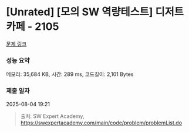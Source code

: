 # [Unrated] [모의 SW 역량테스트] 디저트 카페 - 2105 

[문제 링크](https://swexpertacademy.com/main/code/problem/problemDetail.do?contestProbId=AV5VwAr6APYDFAWu) 

### 성능 요약

메모리: 35,684 KB, 시간: 289 ms, 코드길이: 2,101 Bytes

### 제출 일자

2025-08-04 19:21



> 출처: SW Expert Academy, https://swexpertacademy.com/main/code/problem/problemList.do